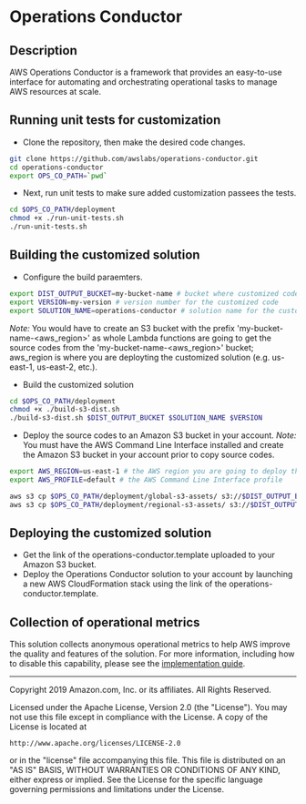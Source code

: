 # Operations Conductor
## Description
AWS Operations Conductor is a framework that provides an easy-to-use interface for automating and orchestrating operational tasks to manage AWS resources at scale.

## Running unit tests for customization
* Clone the repository, then make the desired code changes.
```bash
git clone https://github.com/awslabs/operations-conductor.git
cd operations-conductor
export OPS_CO_PATH=`pwd`
```

* Next, run unit tests to make sure added customization passees the tests.
```bash
cd $OPS_CO_PATH/deployment
chmod +x ./run-unit-tests.sh
./run-unit-tests.sh
```

## Building the customized solution
* Configure the build paraemters.
```bash
export DIST_OUTPUT_BUCKET=my-bucket-name # bucket where customized code will reside
export VERSION=my-version # version number for the customized code
export SOLUTION_NAME=operations-conductor # solution name for the customized code
```
_Note:_ You would have to create an S3 bucket with the prefix 'my-bucket-name-<aws_region>' as whole Lambda functions are going to get the source codes from the 'my-bucket-name-<aws_region>' bucket; aws_region is where you are deployting the customized solution (e.g. us-east-1, us-east-2, etc.).

* Build the customized solution
```bash
cd $OPS_CO_PATH/deployment
chmod +x ./build-s3-dist.sh
./build-s3-dist.sh $DIST_OUTPUT_BUCKET $SOLUTION_NAME $VERSION
```

* Deploy the source codes to an Amazon S3 bucket in your account. _Note:_ You must have the AWS Command Line Interface installed and create the Amazon S3 bucket in your account prior to copy source codes.
```bash
export AWS_REGION=us-east-1 # the AWS region you are going to deploy the solution in your account.
export AWS_PROFILE=default # the AWS Command Line Interface profile

aws s3 cp $OPS_CO_PATH/deployment/global-s3-assets/ s3://$DIST_OUTPUT_BUCKET-$AWS_REGION/operations-conductor/$VERSION/ --recursive --acl bucket-owner-full-control --profile $AWS_PROFILE
aws s3 cp $OPS_CO_PATH/deployment/regional-s3-assets/ s3://$DIST_OUTPUT_BUCKET-$AWS_REGION/operations-conductor/$VERSION/ --recursive --acl bucket-owner-full-control --profile $AWS_PROFILE
```

## Deploying the customized solution
* Get the link of the operations-conductor.template uploaded to your Amazon S3 bucket.
* Deploy the Operations Conductor solution to your account by launching a new AWS CloudFormation stack using the link of the operations-conductor.template.

## Collection of operational metrics
This solution collects anonymous operational metrics to help AWS improve the quality and features of the solution. For more information, including how to disable this capability, please see the [implementation guide](https://docs.aws.amazon.com/solutions/latest/operations-conductor/appendix-f.html).

***

Copyright 2019 Amazon.com, Inc. or its affiliates. All Rights Reserved.

Licensed under the Apache License, Version 2.0 (the "License"). You may not use this file except in compliance with the License. A copy of the License is located at

    http://www.apache.org/licenses/LICENSE-2.0

or in the "license" file accompanying this file. This file is distributed on an "AS IS" BASIS, WITHOUT WARRANTIES OR CONDITIONS OF ANY KIND, either express or implied. See the License for the specific language governing permissions and limitations under the License.

